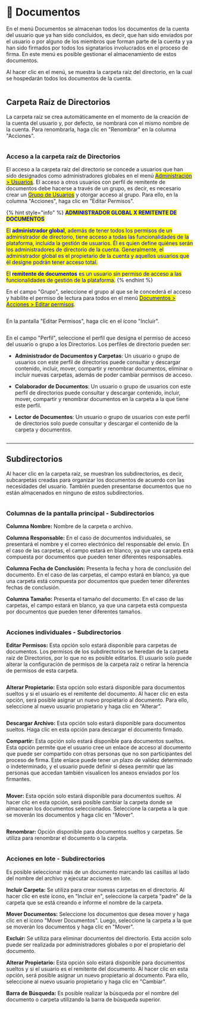 # 📁 Documentos

En el menú Documentos se almacenan todos los documentos de la cuenta del usuario que ya han sido concluidos, es decir, que han sido enviados por el usuario o por alguno de los miembros que forman parte de la cuenta y ya han sido firmados por todos los signatarios involucrados en el proceso de firma. En este menú es posible gestionar el almacenamiento de estos documentos.&#x20;

Al hacer clic en el menú, se muestra la carpeta raíz del directorio, en la cual se hospedarán todos los documentos de la cuenta. &#x20;

<figure><img src="../../.gitbook/assets/image (680).png" alt=""><figcaption></figcaption></figure>

## Carpeta Raíz de Directorios&#x20;

La carpeta raíz se crea automáticamente en el momento de la creación de la cuenta del usuario y, por defecto, se nombrará con el mismo nombre de la cuenta. Para renombrarla, haga clic en "Renombrar" en la columna "Acciones".

<figure><img src="../../.gitbook/assets/image (684).png" alt=""><figcaption></figcaption></figure>

### Acceso a la carpeta raíz de Directorios&#x20;

El acceso a la carpeta raíz del directorio se concede a usuarios que han sido designados como administradores globales en el menú [<mark style="color:blue;">Administración > Usuarios</mark>](../../administracao/administracao/usuarios.md). El acceso a otros usuarios con perfil de remitente de documentos debe hacerse a través de un grupo, es decir, es necesario crear un [<mark style="color:blue;">Grupo de Usuarios</mark>](../../administracao/administracao/grupo-de-usuarios.md) y otorgar acceso al grupo. Para ello, en la columna "Acciones", haga clic en "Editar Permisos".

{% hint style="info" %}
<mark style="color:blue;">**ADMINISTRADOR GLOBAL X REMITENTE DE DOCUMENTOS**</mark>

<mark style="color:blue;">El</mark> <mark style="color:blue;"></mark><mark style="color:blue;">**administrador global**</mark><mark style="color:blue;">, además de tener todos los permisos de un administrador de directorio, tiene acceso a todas las funcionalidades de la plataforma, incluida la gestión de usuarios. Él es quien define quiénes serán los administradores de directorio de la cuenta. Generalmente, el administrador global es el propietario de la cuenta y aquellos usuarios que él designe podrán tener acceso total.</mark>

<mark style="color:blue;">El</mark> <mark style="color:blue;"></mark><mark style="color:blue;">**remitente de documentos**</mark> <mark style="color:blue;"></mark><mark style="color:blue;">es un usuario sin permiso de acceso a las funcionalidades de gestión de la plataforma.</mark>
{% endhint %}

En el campo "Grupo", seleccione el grupo al que se le concederá el acceso y habilite el permiso de lectura para todos en el menú [<mark style="color:blue;">Documentos > Acciones > Editar permisos</mark>](https://app.gitbook.com/o/Ai1YjbPQxIuvTaVzoZ4H/s/zDlPVk00J5AKVvFiB3dg/).

<figure><img src="../../.gitbook/assets/image (683).png" alt=""><figcaption></figcaption></figure>

En la pantalla "Editar Permisos", haga clic en el ícono "Incluir".

<figure><img src="../../.gitbook/assets/image (685).png" alt=""><figcaption></figcaption></figure>

En el campo "Perfil", seleccione el perfil que designa el permiso de acceso del usuario o grupo a los Directorios. Los perfiles de directorio pueden ser:

* **Administrador de Documentos y Carpetas**: Un usuario o grupo de usuarios con este perfil de directorios puede consultar y descargar contenido, incluir, mover, compartir y renombrar documentos, eliminar o incluir nuevas carpetas, además de poder cambiar permisos de acceso.
* **Colaborador de Documentos**: Un usuario o grupo de usuarios con este perfil de directorios puede consultar y descargar contenido, incluir, mover, compartir y renombrar documentos en la carpeta a la que tiene este perfil.
*   **Lector de Documentos**: Un usuario o grupo de usuarios con este perfil de directorios solo puede consultar y descargar el contenido de la carpeta y documentos.

    <figure><img src="../../.gitbook/assets/image (686).png" alt=""><figcaption></figcaption></figure>

***

## Subdirectorios&#x20;

Al hacer clic en la carpeta raíz, se muestran los subdirectorios, es decir, subcarpetas creadas para organizar los documentos de acuerdo con las necesidades del usuario. También pueden presentarse documentos que no están almacenados en ninguno de estos subdirectorios.

<figure><img src="../../.gitbook/assets/image (687).png" alt=""><figcaption></figcaption></figure>

### Columnas de la pantalla principal - Subdirectorios&#x20;

**Columna Nombre:** Nombre de la carpeta o archivo.&#x20;

**Columna Responsable:** En el caso de documentos individuales, se presentará el nombre y el correo electrónico del responsable del envío. En el caso de las carpetas, el campo estará en blanco, ya que una carpeta está compuesta por documentos que pueden tener diferentes responsables.

**Columna Fecha de Conclusión:** Presenta la fecha y hora de conclusión del documento. En el caso de las carpetas, el campo estará en blanco, ya que una carpeta está compuesta por documentos que pueden tener diferentes fechas de conclusión.

**Columna Tamaño:** Presenta el tamaño del documento. En el caso de las carpetas, el campo estará en blanco, ya que una carpeta está compuesta por documentos que pueden tener diferentes tamaños.

<figure><img src="../../.gitbook/assets/image (688).png" alt=""><figcaption></figcaption></figure>

### Acciones individuales - Subdirectorios&#x20;

**Editar Permisos:** Esta opción solo estará disponible para carpetas de documentos. Los permisos de los subdirectorios se heredan de la carpeta raíz de Directorios, por lo que no es posible editarlos. El usuario solo puede alterar la configuración de permisos de la carpeta raíz o retirar la herencia de permisos de esta carpeta.

<figure><img src="../../.gitbook/assets/image (689).png" alt=""><figcaption></figcaption></figure>

**Alterar Propietario:** Esta opción solo estará disponible para documentos sueltos y si el usuario es el remitente del documento. Al hacer clic en esta opción, será posible asignar un nuevo propietario al documento. Para ello, seleccione al nuevo usuario propietario y haga clic en “Alterar”. &#x20;

<figure><img src="../../.gitbook/assets/image (690).png" alt=""><figcaption></figcaption></figure>

**Descargar Archivo:** Esta opción solo estará disponible para documentos sueltos. Haga clic en esta opción para descargar el documento firmado.

**Compartir:** Esta opción solo estará disponible para documentos sueltos. Esta opción permite que el usuario cree un enlace de acceso al documento que puede ser compartido con otras personas que no son participantes del proceso de firma. Este enlace puede tener un plazo de validez determinado o indeterminado, y el usuario puede definir si desea permitir que las personas que accedan también visualicen los anexos enviados por los firmantes.

<figure><img src="../../.gitbook/assets/image (691).png" alt=""><figcaption></figcaption></figure>

**Mover:** Esta opción solo estará disponible para documentos sueltos. Al hacer clic en esta opción, será posible cambiar la carpeta donde se almacenan los documentos seleccionados. Seleccione la carpeta a la que se moverán los documentos y haga clic en "Mover".  &#x20;

<figure><img src="../../.gitbook/assets/image (692).png" alt=""><figcaption></figcaption></figure>

**Renombrar:** Opción disponible para documentos sueltos y carpetas. Se utiliza para renombrar el documento o la carpeta.

<figure><img src="../../.gitbook/assets/image (693).png" alt=""><figcaption></figcaption></figure>

### Acciones en lote - Subdirectorios&#x20;

Es posible seleccionar más de un documento marcando las casillas al lado del nombre del archivo y ejecutar acciones en lote.

**Incluir Carpeta:** Se utiliza para crear nuevas carpetas en el directorio. Al hacer clic en este ícono, en "Incluir en", seleccione la carpeta "padre" de la carpeta que se está creando e informe el nombre de la carpeta.

**Mover Documentos:** Seleccione los documentos que desea mover y haga clic en el ícono "Mover Documentos". Luego, seleccione la carpeta a la que se moverán los documentos y haga clic en "Mover".&#x20;

**Excluir:** Se utiliza para eliminar documentos del directorio. Esta acción solo puede ser realizada por administradores globales o por el propietario del documento.

**Alterar Propietario:** Esta opción solo estará disponible para documentos sueltos y si el usuario es el remitente del documento. Al hacer clic en esta opción, será posible asignar un nuevo propietario al documento. Para ello, seleccione al nuevo usuario propietario y haga clic en "Cambiar". &#x20;

**Barra de Búsqueda:** Es posible realizar la búsqueda por el nombre del documento o carpeta utilizando la barra de búsqueda superior.

<figure><img src="../../.gitbook/assets/image (694).png" alt=""><figcaption></figcaption></figure>

&#x20;
